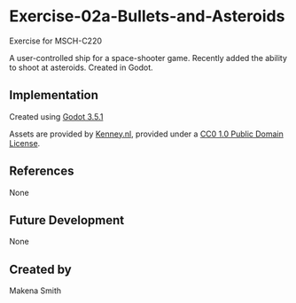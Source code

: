 # Exercise-02a-Bullets-and-Asteroids

Exercise for MSCH-C220

A user-controlled ship for a space-shooter game. Recently added the ability to shoot at asteroids. Created in Godot.

## Implementation

Created using [Godot 3.5.1](https://godotengine.org/download)

Assets are provided by [Kenney.nl](https://kenney.nl/assets/space-shooter-extension), provided under a [CC0 1.0 Public Domain License](https://creativecommons.org/publicdomain/zero/1.0/).

## References
None

## Future Development
None

## Created by
Makena Smith
